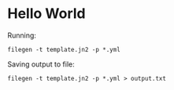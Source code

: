 Hello World
===========
Running:
```
filegen -t template.jn2 -p *.yml
```

Saving output to file:
```
filegen -t template.jn2 -p *.yml > output.txt
```
